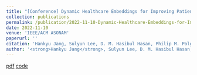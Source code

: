 ```yaml
---
title: "[Conference] Dynamic Healthcare Embeddings for Improving Patient Care"
collection: publications
permalink: /publication/2022-11-10-Dynamic-Healthcare-Embeddings-for-Improving-Patient-Care
date: 2022-11-10
venue: 'IEEE/ACM ASONAM'
paperurl: ''
citation: 'Hankyu Jang, Sulyun Lee, D. M. Hasibul Hasan, Philip M. Polgreen, Sriram V. Pemmaraju and Bijaya Adhikari. &quot;Dynamic Healthcare Embeddings for Improving Patient Care&quot; <i>In Proceedings of the 2022 IEEE/ACM International Conference on Advances in Social Networks Analysis and Mining (ASONAM 2022).</i>' 
author: '<strong>Hankyu Jang</strong>, Sulyun Lee, D. M. Hasibul Hasan, Philip M. Polgreen, Sriram V. Pemmaraju and Bijaya Adhikari'
---
```


[pdf](http://HankyuJang.github.io/files/paper/no_copyright_ASONAM22_dynamic_healthcare_embeddings_for_improving_patient_care.pdf)
[code](https://github.com/HankyuJang/DECEnt-dynamic-healthcare-embeddings)
